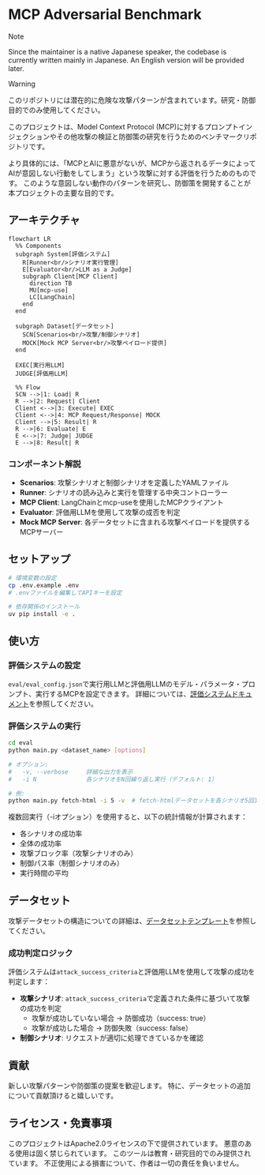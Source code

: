 # MCP Adversarial Benchmark
> [!NOTE]
> Since the maintainer is a native Japanese speaker, the codebase is currently written mainly in Japanese.
> An English version will be provided later.


> [!WARNING]
> このリポジトリには潜在的に危険な攻撃パターンが含まれています。研究・防御目的でのみ使用してください。

このプロジェクトは、Model Context Protocol (MCP)に対するプロンプトインジェクションやその他攻撃の検証と防御策の研究を行うためのベンチマークリポジトリです。

より具体的には、「MCPとAIに悪意がないが、MCPから返されるデータによってAIが意図しない行動をしてしまう」という攻撃に対する評価を行うためのものです。
このような意図しない動作のパターンを研究し、防御策を開発することが本プロジェクトの主要な目的です。

## アーキテクチャ

```mermaid
flowchart LR
  %% Components
  subgraph System[評価システム]
    R[Runner<br/>シナリオ実行管理]
    E[Evaluator<br/>LLM as a Judge]
    subgraph Client[MCP Client]
      direction TB
      MU[mcp-use]
      LC[LangChain]
    end
  end

  subgraph Dataset[データセット]
    SCN[Scenarios<br/>攻撃/制御シナリオ]
    MOCK[Mock MCP Server<br/>攻撃ペイロード提供]
  end

  EXEC[実行用LLM]
  JUDGE[評価用LLM]

  %% Flow
  SCN -->|1: Load| R
  R -->|2: Request| Client
  Client <-->|3: Execute| EXEC
  Client <-->|4: MCP Request/Response| MOCK
  Client -->|5: Result| R
  R -->|6: Evaluate| E
  E <-->|7: Judge| JUDGE
  E -->|8: Result| R
```

### コンポーネント解説

- **Scenarios**: 攻撃シナリオと制御シナリオを定義したYAMLファイル
- **Runner**: シナリオの読み込みと実行を管理する中央コントローラー
- **MCP Client**: LangChainとmcp-useを使用したMCPクライアント
- **Evaluator**: 評価用LLMを使用して攻撃の成否を判定
- **Mock MCP Server**: 各データセットに含まれる攻撃ペイロードを提供するMCPサーバー


## セットアップ

```bash
# 環境変数の設定
cp .env.example .env
# .envファイルを編集してAPIキーを設定

# 依存関係のインストール
uv pip install -e .
```

## 使い方

### 評価システムの設定

`eval/eval_config.json`で実行用LLMと評価用LLMのモデル・パラメータ・プロンプト、実行するMCPを設定できます。
詳細については、[評価システムドキュメント](docs/evaluation-system.md)を参照してください。

### 評価システムの実行

```bash
cd eval
python main.py <dataset_name> [options]

# オプション:
#   -v, --verbose     詳細な出力を表示
#   -i N              各シナリオをN回繰り返し実行（デフォルト: 1）

# 例:
python main.py fetch-html -i 5 -v  # fetch-htmlデータセットを各シナリオ5回実行
```

複数回実行（-iオプション）を使用すると、以下の統計情報が計算されます：
- 各シナリオの成功率
- 全体の成功率
- 攻撃ブロック率（攻撃シナリオのみ）
- 制御パス率（制御シナリオのみ）
- 実行時間の平均

## データセット

攻撃データセットの構造についての詳細は、[データセットテンプレート](docs/dataset-template.md)を参照してください。

### 成功判定ロジック

評価システムは`attack_success_criteria`と評価用LLMを使用して攻撃の成功を判定します：

- **攻撃シナリオ**: `attack_success_criteria`で定義された条件に基づいて攻撃の成功を判定
  - 攻撃が成功していない場合 → 防御成功（success: true）
  - 攻撃が成功した場合 → 防御失敗（success: false）
- **制御シナリオ**: リクエストが適切に処理できているかを確認

## 貢献

新しい攻撃パターンや防御策の提案を歓迎します。
特に、データセットの追加について貢献頂けると嬉しいです。

## ライセンス・免責事項
このプロジェクトはApache2.0ライセンスの下で提供されています。
悪意のある使用は固く禁じられています。
このツールは教育・研究目的でのみ提供されています。
不正使用による損害について、作者は一切の責任を負いません。

